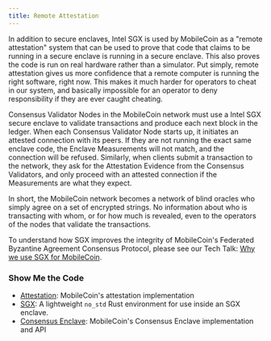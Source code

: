 ```yaml
---
title: Remote Attestation
---
```

In addition to secure enclaves, Intel SGX is used by MobileCoin as a "remote attestation" system that can be used to prove that code that claims to be running in a secure enclave is running in a secure enclave. This also proves the code is run on real hardware rather than a simulator.  Put simply, remote attestation gives us more confidence that a remote computer is running the right software, right now. This makes it much harder for operators to cheat in our system, and basically impossible for an operator to deny responsibility if they are ever caught cheating.

Consensus Validator Nodes in the MobileCoin network must use a Intel SGX secure enclave to validate transactions and produce each next block in the  ledger. When each Consensus Validator Node starts up, it initiates an attested connection with its peers. If they  are not running the exact same enclave code, the Enclave Measurements will not match, and the connection will be refused. Similarly, when clients submit a transaction to the network, they ask for the Attestation Evidence from the 
Consensus Validators, and only proceed with an attested connection if the Measurements are what they expect.

In short, the MobileCoin network becomes a network of blind oracles who simply agree on a set of encrypted strings. No information about who is transacting with whom, or for how much is revealed, even to the operators of the nodes that validate the transactions.

To understand how SGX improves the integrity of MobileCoin's Federated Byzantine Agreement Consensus Protocol, please see our Tech Talk: [Why we use SGX for MobileCoin](https://www.youtube.com/watch?v=Hwf_Q31woLo).

### Show Me the Code

* [Attestation](https://github.com/mobilecoinfoundation/mobilecoin/tree/master/attest/core): MobileCoin's attestation implementation
* [SGX](https://github.com/mobilecoinfoundation/mobilecoin/tree/master/sgx): A lightweight `no_std` Rust environment for use inside an SGX enclave.
* [Consensus Enclave](https://github.com/mobilecoinfoundation/mobilecoin/tree/master/consensus/enclave): MobileCoin's Consensus Enclave implementation and API
